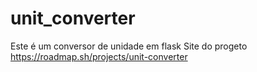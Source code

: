 # unit_converter
Este é um conversor de unidade em flask
Site do progeto https://roadmap.sh/projects/unit-converter
